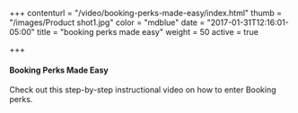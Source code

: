 +++
contenturl = "/video/booking-perks-made-easy/index.html"
thumb = "/images/Product shot1.jpg"
color = "mdblue"
date = "2017-01-31T12:16:01-05:00"
title = "booking perks made easy"
weight = 50
active = true

+++

#### Booking Perks Made Easy

Check out this step-by-step instructional video on how to enter Booking perks.

